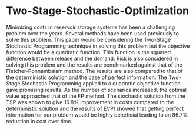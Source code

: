 # Two-Stage-Stochastic-Optimization
Minimizing costs in reservoir storage systems has been a challenging problem over the years. Several methods have been used previously to solve this problem. This paper would be considering the Two-Stage Stochastic Programming technique in solving this problem but the objective function would be a quadratic function. This function is the squared difference between release and the demand. Risk is also considered in solving this problem and the results are benchmarked against that of the Fletcher-Ponnambalam method. The results are also compared to that of the deterministic solution and the case of perfect information. The Two-Stage Stochastic Programming applied to a quadratic objective function gave promising results. As the number of scenarios increased, the optimal value approached that of the FP method. The stochastic solution from the TSP was shown to give 16.8% improvement in costs compared to the deterministic solution and the results of EVPI showed that getting perfect information for our problem would be highly beneficial leading to an 86.7% reduction in cost over time.

